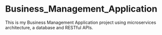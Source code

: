 # Business_Management_Application
This is my Business Management Application project using microservices architecture, a database and RESTful APIs. 
